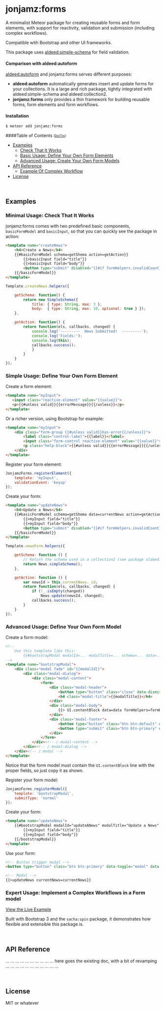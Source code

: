 # jonjamz:forms

A minimalist Meteor package for creating reusable forms and form elements, with support for reactivity, validation and submission (including complex workflows).

Compatible with Bootstrap and other UI frameworks.

This package uses [aldeed:simple-schema](https://github.com/aldeed/meteor-simple-schema) for field validation.

#### Comparison with aldeed:autoform

[aldeed:autoform](https://github.com/aldeed/meteor-autoform) and jonjamz:forms serves different purposes:
- **aldeed:autoform** automatically generates insert and update forms for your collections. It is a large and rich package, tightly integrated with aldeed:simple-schema and aldeed:collection2.
- **jonjamz:forms** only provides a thin framework for building reusable forms, form elements and form workflows.

#### Installation

```sh
$ meteor add jonjamz:forms
```

####Table of Contents <sub><sup>([DocToc](http://doctoc.herokuapp.com/))</sup></sub>

- [Examples](#)
	- [Check That It Works](#)
	- [Basic Usage: Define Your Own Form Elements](#)
	- [Advanced Usage: Create Your Own Form Models](#)
- [API Reference](#)
	- [Example Of Complex Workflow](#)
- [License](#)

<br />

## Examples

### Minimal Usage: Check That It Works

jonjamz:forms comes with two predefined basic components, `basicFormModel` and  `basicInput`, so that you  can quickly see the package in action:

```html
<template name="createNews">
    <h4>Create a News</h4>
    {{#basicFormModel schema=getShema action=getAction}}
        {{>basicInput field="title"}}
        {{>basicInput field="body"}}
        <button type="submit" disabled="{{#if formHelpers.invalidCount}}disabled{{/if}}">Submit</button>
    {{/basicFormModel}}
</template>
```
```javascript
Template.createNews.helpers({

	getSchema: function() {
		return new SimpleSchema({
			title: { type: String, max: 3 }, 
			body:  { type: String, max: 10, optional: true } });
	},

	getAction: function() {
        return function(els, callbacks, changed) {            
            console.log('---------  News Submitted!  ---------');
            console.log('Fields:');
            console.log(this);
            callbacks.success();
            }
		}
	}	
});
```

### Simple Usage: Define Your Own Form Element

Create a form element:

```html
<template name="myInput">
   <input class="reactive-element" value="{{value}}">
   <p>{{#unless valid}}{{errorMessage}}{{/unless}}</p>
</template>
```

Or a richer version, using Bootstrap for example:

```html
<template name="myInput">
    <div class="form-group {{#unless valid}}has-error{{/unless}}">
        <label class="control-label">{{label}}</label>
        <input class="form-control reactive-element" value="{{value}}">
        <p class="help-block">{{#unless valid}}{{errorMessage}}{{/unless}}</p>
    </div>
</template>
```

Register your form element:
```javascript
JonjamzForms.registerElement({
	template: 'myInput',
	validationEvent: 'keyup'
});
```

Create your form:
```html
<template name="updateNews">
    <h4>Update a News</h4>
    {{#basicFormModel schema=getShema data=currentNews action=getAction}}
        {{>myInput field="title"}}
        {{>myInput field="body"}}
        <button type="submit" disabled="{{#if formHelpers.invalidCount}}disabled{{/if}}">Submit</button>
    {{/basicFormModel}}
</template>
```

```javascript
Template.newsForm.helpers({

	getSchema: function () {
		// Return the schema used in a collection2 (see package aldeed:collection2)
		return News.simpleSchema();
	},

	getAction: function () {
		var newsId = this.currentNews._id;    
		return function(els, callbacks, changed) {
            if (!_.isEmpty(changed))
				News.update(newsId, changed);
            callbacks.success();
		}
	}	
});
```


### Advanced Usage: Define Your Own Form Model

Create a form model:
```html
<!-- 
	Use this template like this:
		{{#bootstrapModal modalId=... modalTitle=... schema=... data=... action=...}}
-->
<template name="bootstrapModal">
    <div class="modal fade" id="{{modalId}}">
        <div class="modal-dialog">
            <div class="modal-content">
                <form>
                    <div class="modal-header">
                        <button type="button" class="close" data-dismiss="modal" aria-label="Close"><span aria-hidden="true">&times;</span></button>
                        <h4 class="modal-title">{{modalTitle}}</h4>
                    </div>
                    <div class="modal-body">
                        {{> UI.contentBlock data=data formHelpers=formHelpers}}
                    </div>
                    <div class="modal-footer">
                        <button type="button" class="btn btn-default" data-dismiss="modal">Cancel</button>
                        <button type="submit" class="btn btn-primary" disabled="{{#if invalidCount}}disabled{{/if}}">Save</button>
                    </div>
                </form>
            </div><!-- /.modal-content -->
        </div><!-- /.modal-dialog -->
    </div><!-- /.modal -->
</template>
```
Notice that the form model must contain the `UI.contentBlock` line with the proper fields, so just copy it as shown.

Register your form model:
```javascript
JonjamzForms.registerModel({
    template: 'bootstrapModal',
    submitType: 'normal'
});
```

Create your form:
```html
<template name="updateNews">
    {{#bootstrapModal modalId="updateANews" modalTitle="Update a News" schema=getShema data=currentNews action=getAction}}
        {{>myInput field="title"}}
        {{>myInput field="body"}}
    {{/bootstrapModal}}
</template>
```

Use your form:
```html
<!-- Button trigger modal -->
<button type="button" class="btn btn-primary" data-toggle="modal" data-target="#updateANews">Update</button>

<!-- Modal -->
{{>updateNews currentNews=currentNews}}
```

### Expert Usage: Implement a Complex Workflows in a Form model

[View the Live Example](http://forms-example.meteor.com/)

Built with Bootstrap 3 and the `sacha:spin` package, it demonstrates how flexible and extensible this package is.

<br />

## API Reference

...
...
...
...
...
...
...
...
...
... here goes the existing doc, with a bit of revamping ...
...
...
...
...
...
...
...
...
...
...

<br />

## License

MIT or whatever
